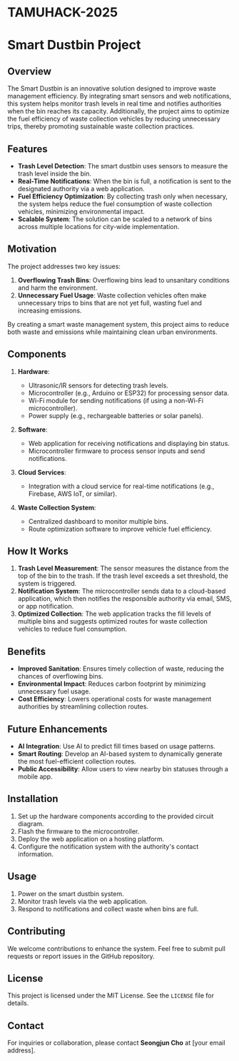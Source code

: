 # TAMUHACK-2025

# Smart Dustbin Project
 
## Overview
The Smart Dustbin is an innovative solution designed to improve waste management efficiency. By integrating smart sensors and web notifications, this system helps monitor trash levels in real time and notifies authorities when the bin reaches its capacity. Additionally, the project aims to optimize the fuel efficiency of waste collection vehicles by reducing unnecessary trips, thereby promoting sustainable waste collection practices.
 
## Features
- **Trash Level Detection**: The smart dustbin uses sensors to measure the trash level inside the bin.
- **Real-Time Notifications**: When the bin is full, a notification is sent to the designated authority via a web application.
- **Fuel Efficiency Optimization**: By collecting trash only when necessary, the system helps reduce the fuel consumption of waste collection vehicles, minimizing environmental impact.
- **Scalable System**: The solution can be scaled to a network of bins across multiple locations for city-wide implementation.
 
## Motivation
The project addresses two key issues:
1. **Overflowing Trash Bins**: Overflowing bins lead to unsanitary conditions and harm the environment.
2. **Unnecessary Fuel Usage**: Waste collection vehicles often make unnecessary trips to bins that are not yet full, wasting fuel and increasing emissions.
 
By creating a smart waste management system, this project aims to reduce both waste and emissions while maintaining clean urban environments.
 
## Components
1. **Hardware**:
   - Ultrasonic/IR sensors for detecting trash levels.
   - Microcontroller (e.g., Arduino or ESP32) for processing sensor data.
   - Wi-Fi module for sending notifications (if using a non-Wi-Fi microcontroller).
   - Power supply (e.g., rechargeable batteries or solar panels).
 
2. **Software**:
   - Web application for receiving notifications and displaying bin status.
   - Microcontroller firmware to process sensor inputs and send notifications.
 
3. **Cloud Services**:
   - Integration with a cloud service for real-time notifications (e.g., Firebase, AWS IoT, or similar).
 
4. **Waste Collection System**:
   - Centralized dashboard to monitor multiple bins.
   - Route optimization software to improve vehicle fuel efficiency.
 
## How It Works
1. **Trash Level Measurement**: The sensor measures the distance from the top of the bin to the trash. If the trash level exceeds a set threshold, the system is triggered.
2. **Notification System**: The microcontroller sends data to a cloud-based application, which then notifies the responsible authority via email, SMS, or app notification.
3. **Optimized Collection**: The web application tracks the fill levels of multiple bins and suggests optimized routes for waste collection vehicles to reduce fuel consumption.
 
## Benefits
- **Improved Sanitation**: Ensures timely collection of waste, reducing the chances of overflowing bins.
- **Environmental Impact**: Reduces carbon footprint by minimizing unnecessary fuel usage.
- **Cost Efficiency**: Lowers operational costs for waste management authorities by streamlining collection routes.
 
## Future Enhancements
- **AI Integration**: Use AI to predict fill times based on usage patterns.
- **Smart Routing**: Develop an AI-based system to dynamically generate the most fuel-efficient collection routes.
- **Public Accessibility**: Allow users to view nearby bin statuses through a mobile app.
 
## Installation
1. Set up the hardware components according to the provided circuit diagram.
2. Flash the firmware to the microcontroller.
3. Deploy the web application on a hosting platform.
4. Configure the notification system with the authority's contact information.
 
## Usage
1. Power on the smart dustbin system.
2. Monitor trash levels via the web application.
3. Respond to notifications and collect waste when bins are full.
 
## Contributing
We welcome contributions to enhance the system. Feel free to submit pull requests or report issues in the GitHub repository.
 
## License
This project is licensed under the MIT License. See the `LICENSE` file for details.
 
## Contact
For inquiries or collaboration, please contact **Seongjun Cho** at [your email address].
